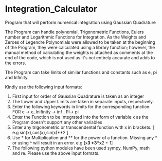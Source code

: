 # Integration_Calculator
Program that will perform numerical integration using Gaussian Quadrature

The Program can handle polynomial, Trigonometric Functions, Eulers number and Logarithmic Functions for Integration. As the Weights and Zeroes of Legendre Polynomials were allowed to be taken at the beginning of the Program, they were calculated using a library function; however, the manual method of calculating the weights is attached as comments at the end of the code, which is not used as it's not entirely accurate and adds to the errors.

The Program can take limits of similar functions and constants such as e, pi and Infinity.

Kindly use the following input formats:
1. First input for order of Gaussian Quadrature is taken as an integer
2. The Lower and Upper Limits are taken in separate inputs, respectively.
3. Enter the following keywords in limits for the corresponding function FOR e -> e, Inifinity -> inf , PI-> pi
4. Enter the Function to be Integrated into the form of variable x as the Program doesn't support any other variables
5. Enter any trigonometric or transcendental function with x in brackets. [ e.g sin(x),cos(x),sin(x)**2 ]
6. Use * for Multiplication and ** for the power of a function. Missing any * or using ^ will result in an error. e.g [x**3 +3*x**2 + 1]
7. The following python modules have been used sympy, NumPy, math and re.
Please use the above input formats.
